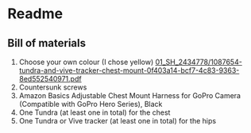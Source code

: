 # Readme

## Bill of materials

1. Choose your own colour (I chose yellow) [01_SH_2434778/1087654-tundra-and-vive-tracker-chest-mount-0f403a14-bcf7-4c83-9363-8ed552540971.pdf](01_SH_2434778/1087654-tundra-and-vive-tracker-chest-mount-0f403a14-bcf7-4c83-9363-8ed552540971.pdf)
2. Countersunk screws
3. Amazon Basics Adjustable Chest Mount Harness for GoPro Camera (Compatible with GoPro Hero Series), Black
4. One Tundra (at least one in total) for the chest
5. One Tundra or Vive tracker (at least one in total) for the hips
